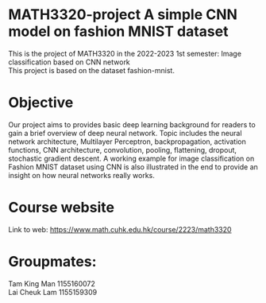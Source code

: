 # MATH3320-project A simple CNN model on fashion MNIST dataset

This is the project of MATH3320 in the 2022-2023 1st semester: Image classification based on CNN network <br> This project is based on the dataset fashion-mnist.

# Objective

Our project aims to provides basic deep learning background for readers to gain a brief overview of deep neural network. Topic includes the neural network architecture, Multilayer Perceptron, backpropagation, activation functions, CNN architecture, convolution, pooling, flattening, dropout, stochastic gradient descent. A working example for image classification on Fashion MNIST dataset using CNN is also illustrated in the end to provide an insight on how neural networks really works.

# Course website

Link to web: https://www.math.cuhk.edu.hk/course/2223/math3320

# Groupmates:
Tam King Man 1155160072 <br>
Lai Cheuk Lam 1155159309
